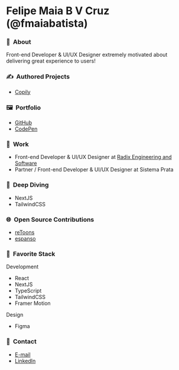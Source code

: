 # Felipe Maia B V Cruz (@fmaiabatista)

### 👤&nbsp; About

Front-end Developer & UI/UX Designer extremely motivated about delivering great experience to users!

### ✍️&nbsp; Authored Projects

- [Copily](https://copily.app)

### 🖼&nbsp; Portfolio

- [GitHub](https://github.com/fmaiabatista/)
- [CodePen](https://codepen.io/fmaiabatista/)

### 💼&nbsp; Work

- Front-end Developer & UI/UX Designer at [Radix Engineering and Software](https://www.linkedin.com/company/radix-engenharia-e-software/)
- Partner / Front-end Developer & UI/UX Designer at Sistema Prata

### 🤿&nbsp; Deep Diving

- NextJS
- TailwindCSS

### 🌐&nbsp; Open Source Contributions

- [reToons](https://github.com/ZakRabe/gtoons)
- [espanso](https://github.com/federico-terzi/espanso)

### 🤩&nbsp; Favorite Stack

Development

- React
- NextJS
- TypeScript
- TailwindCSS
- Framer Motion

Design

- Figma

### 💬&nbsp; Contact

- [E-mail](mailto:hi@felipemaia.com)
- [LinkedIn](https://www.linkedin.com/in/fmaiabatista/)
